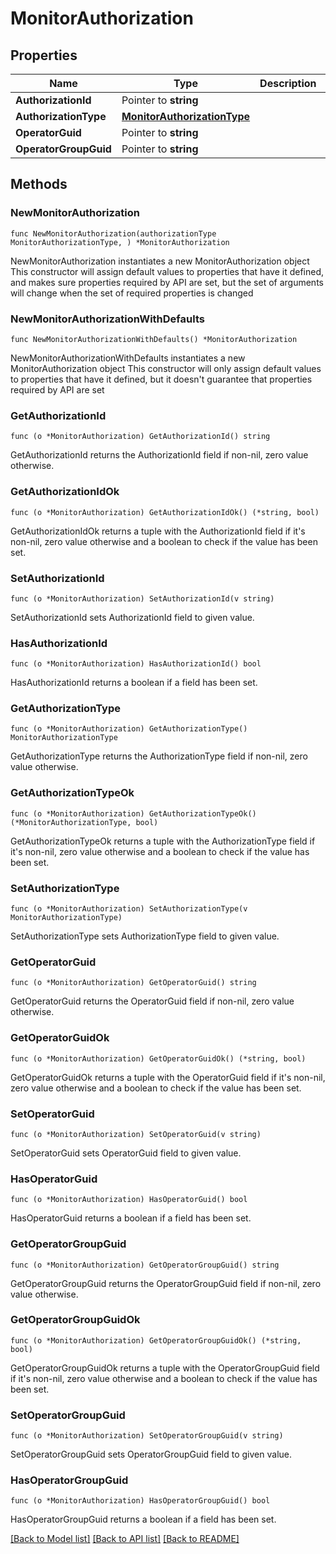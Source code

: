 # MonitorAuthorization

## Properties

Name | Type | Description | Notes
------------ | ------------- | ------------- | -------------
**AuthorizationId** | Pointer to **string** |  | [optional] 
**AuthorizationType** | [**MonitorAuthorizationType**](MonitorAuthorizationType.md) |  | 
**OperatorGuid** | Pointer to **string** |  | [optional] 
**OperatorGroupGuid** | Pointer to **string** |  | [optional] 

## Methods

### NewMonitorAuthorization

`func NewMonitorAuthorization(authorizationType MonitorAuthorizationType, ) *MonitorAuthorization`

NewMonitorAuthorization instantiates a new MonitorAuthorization object
This constructor will assign default values to properties that have it defined,
and makes sure properties required by API are set, but the set of arguments
will change when the set of required properties is changed

### NewMonitorAuthorizationWithDefaults

`func NewMonitorAuthorizationWithDefaults() *MonitorAuthorization`

NewMonitorAuthorizationWithDefaults instantiates a new MonitorAuthorization object
This constructor will only assign default values to properties that have it defined,
but it doesn't guarantee that properties required by API are set

### GetAuthorizationId

`func (o *MonitorAuthorization) GetAuthorizationId() string`

GetAuthorizationId returns the AuthorizationId field if non-nil, zero value otherwise.

### GetAuthorizationIdOk

`func (o *MonitorAuthorization) GetAuthorizationIdOk() (*string, bool)`

GetAuthorizationIdOk returns a tuple with the AuthorizationId field if it's non-nil, zero value otherwise
and a boolean to check if the value has been set.

### SetAuthorizationId

`func (o *MonitorAuthorization) SetAuthorizationId(v string)`

SetAuthorizationId sets AuthorizationId field to given value.

### HasAuthorizationId

`func (o *MonitorAuthorization) HasAuthorizationId() bool`

HasAuthorizationId returns a boolean if a field has been set.

### GetAuthorizationType

`func (o *MonitorAuthorization) GetAuthorizationType() MonitorAuthorizationType`

GetAuthorizationType returns the AuthorizationType field if non-nil, zero value otherwise.

### GetAuthorizationTypeOk

`func (o *MonitorAuthorization) GetAuthorizationTypeOk() (*MonitorAuthorizationType, bool)`

GetAuthorizationTypeOk returns a tuple with the AuthorizationType field if it's non-nil, zero value otherwise
and a boolean to check if the value has been set.

### SetAuthorizationType

`func (o *MonitorAuthorization) SetAuthorizationType(v MonitorAuthorizationType)`

SetAuthorizationType sets AuthorizationType field to given value.


### GetOperatorGuid

`func (o *MonitorAuthorization) GetOperatorGuid() string`

GetOperatorGuid returns the OperatorGuid field if non-nil, zero value otherwise.

### GetOperatorGuidOk

`func (o *MonitorAuthorization) GetOperatorGuidOk() (*string, bool)`

GetOperatorGuidOk returns a tuple with the OperatorGuid field if it's non-nil, zero value otherwise
and a boolean to check if the value has been set.

### SetOperatorGuid

`func (o *MonitorAuthorization) SetOperatorGuid(v string)`

SetOperatorGuid sets OperatorGuid field to given value.

### HasOperatorGuid

`func (o *MonitorAuthorization) HasOperatorGuid() bool`

HasOperatorGuid returns a boolean if a field has been set.

### GetOperatorGroupGuid

`func (o *MonitorAuthorization) GetOperatorGroupGuid() string`

GetOperatorGroupGuid returns the OperatorGroupGuid field if non-nil, zero value otherwise.

### GetOperatorGroupGuidOk

`func (o *MonitorAuthorization) GetOperatorGroupGuidOk() (*string, bool)`

GetOperatorGroupGuidOk returns a tuple with the OperatorGroupGuid field if it's non-nil, zero value otherwise
and a boolean to check if the value has been set.

### SetOperatorGroupGuid

`func (o *MonitorAuthorization) SetOperatorGroupGuid(v string)`

SetOperatorGroupGuid sets OperatorGroupGuid field to given value.

### HasOperatorGroupGuid

`func (o *MonitorAuthorization) HasOperatorGroupGuid() bool`

HasOperatorGroupGuid returns a boolean if a field has been set.


[[Back to Model list]](../README.md#documentation-for-models) [[Back to API list]](../README.md#documentation-for-api-endpoints) [[Back to README]](../README.md)


